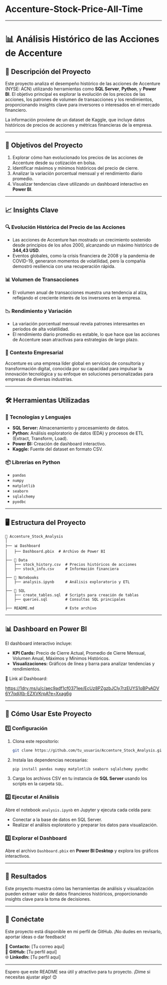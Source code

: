 # Accenture-Stock-Price-All-Time

---

# 📊 **Análisis Histórico de las Acciones de Accenture**

## 📝 **Descripción del Proyecto**
Este proyecto analiza el desempeño histórico de las acciones de Accenture (NYSE: ACN) utilizando herramientas como **SQL Server**, **Python**, y **Power BI**. El objetivo principal es explorar la evolución de los precios de las acciones, los patrones de volumen de transacciones y los rendimientos, proporcionando insights clave para inversores o interesados en el mercado financiero.

La información proviene de un dataset de Kaggle, que incluye datos históricos de precios de acciones y métricas financieras de la empresa.

---

## 🎯 **Objetivos del Proyecto**
1. Explorar cómo han evolucionado los precios de las acciones de Accenture desde su cotización en bolsa.
2. Identificar máximos y mínimos históricos del precio de cierre.
3. Analizar la variación porcentual mensual y el rendimiento diario promedio.
4. Visualizar tendencias clave utilizando un dashboard interactivo en **Power BI**.

---

## 📈 **Insights Clave**
### 🔍 **Evolución Histórica del Precio de las Acciones**
- Las acciones de Accenture han mostrado un crecimiento sostenido desde principios de los años 2000, alcanzando un máximo histórico de **344,43 USD**.
- Eventos globales, como la crisis financiera de 2008 y la pandemia de COVID-19, generaron momentos de volatilidad, pero la compañía demostró resiliencia con una recuperación rápida.

### 📊 **Volumen de Transacciones**
- El volumen anual de transacciones muestra una tendencia al alza, reflejando el creciente interés de los inversores en la empresa.

### 📉 **Rendimiento y Variación**
- La variación porcentual mensual revela patrones interesantes en períodos de alta volatilidad.
- El rendimiento diario promedio es estable, lo que hace que las acciones de Accenture sean atractivas para estrategias de largo plazo.

### 🏢 **Contexto Empresarial**
Accenture es una empresa líder global en servicios de consultoría y transformación digital, conocida por su capacidad para impulsar la innovación tecnológica y su enfoque en soluciones personalizadas para empresas de diversas industrias.

---

## 🛠️ **Herramientas Utilizadas**
### 🔧 **Tecnologías y Lenguajes**
- **SQL Server:** Almacenamiento y procesamiento de datos.
- **Python:** Análisis exploratorio de datos (EDA) y procesos de ETL (Extract, Transform, Load).
- **Power BI:** Creación de dashboard interactivo.
- **Kaggle:** Fuente del dataset en formato CSV.

### 📦 **Librerías en Python**
- `pandas`
- `numpy`
- `matplotlib`
- `seaborn`
- `sqlalchemy`
- `pyodbc`

---

## 🖥️ **Estructura del Proyecto**
```plaintext
📂 Accenture_Stock_Analysis
│
├── 📊 Dashboard
│   ├── Dashboard.pbix  # Archivo de Power BI
│
├── 📂 Data
│   ├── stock_history.csv  # Precios históricos de acciones
│   ├── stock_info.csv     # Información financiera
│
├── 📂 Notebooks
│   ├── analysis.ipynb     # Análisis exploratorio y ETL
│
├── 📂 SQL
│   ├── create_tables.sql  # Scripts para creación de tablas
│   ├── queries.sql        # Consultas SQL principales
│
├── README.md              # Este archivo
```

---

## 📊 **Dashboard en Power BI**
El dashboard interactivo incluye:
- **KPI Cards:** Precio de Cierre Actual, Promedio de Cierre Mensual, Volumen Anual, Máximos y Mínimos Históricos.
- **Visualizaciones:** Gráficos de línea y barra para analizar tendencias y rendimientos.
  
🔗 Link al Dashboard:

https://1drv.ms/u/c/aec9adf1cf0371ee/EcUz8PZgzbJCly7rzEUYS1oBPvADV6Y7qdjXb-EZXVKrpA?e=Xxag6g

---

## 📂 **Cómo Usar Este Proyecto**
### 1️⃣ **Configuración**
1. Clona este repositorio:
   ```bash
   git clone https://github.com/tu_usuario/Accenture_Stock_Analysis.git
   ```
2. Instala las dependencias necesarias:
   ```bash
   pip install pandas numpy matplotlib seaborn sqlalchemy pyodbc
   ```
3. Carga los archivos CSV en tu instancia de **SQL Server** usando los scripts en la carpeta `SQL`.

### 2️⃣ **Ejecutar el Análisis**
Abre el notebook `analysis.ipynb` en Jupyter y ejecuta cada celda para:
- Conectar a la base de datos en SQL Server.
- Realizar el análisis exploratorio y preparar los datos para visualización.

### 3️⃣ **Explorar el Dashboard**
Abre el archivo `Dashboard.pbix` en **Power BI Desktop** y explora los gráficos interactivos.

---

## 🌟 **Resultados**
Este proyecto muestra cómo las herramientas de análisis y visualización pueden extraer valor de datos financieros históricos, proporcionando insights clave para la toma de decisiones.

---

## 🔗 **Conéctate**
Este proyecto está disponible en mi perfil de GitHub. ¡No dudes en revisarlo, aportar ideas o dar feedback!

📩 **Contacto:** [Tu correo aquí]  
🔗 **GitHub:** [Tu perfil aquí]  
🌐 **LinkedIn:** [Tu perfil aquí]  

---

Espero que este README sea útil y atractivo para tu proyecto. ¡Dime si necesitas ajustar algo! 😊
